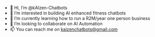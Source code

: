 - 👋 Hi, I’m @kAIzen-Chatbots
- 👀 I’m interested in building AI enhanced fitness chatbots
- 🌱 I’m currently learning how to run a R2M/year one person business
- 💞️ I’m looking to collaborate on AI Automation
- 📫 You can reach me on kaizenchatbots@gmail.com

<!---
kAIzen-Chatbots/kAIzen-Chatbots is a ✨ special ✨ repository because its `README.md` (this file) appears on your GitHub profile.
You can click the Preview link to take a look at your changes.
--->

